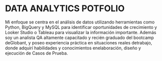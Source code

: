 # DATA ANALYTICS POTFOLIO
Mi enfoque se centra en el análisis de datos utilizando herramientas como Python, BigQuery y MySQL para identificar oportunidades de crecimiento y Looker Studio o Tableau para visualizar la información importante. Además soy un analista QA altamente capacitado y recién graduado del bootcamp deGlobant, y poseo experiencia práctica en situaciones reales detrabajo, donde adquirí habilidades y conocimientos enelaboración, diseño y ejecución de Casos de Prueba.
